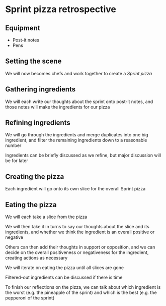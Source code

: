 # Sprint pizza retrospective

## Equipment

- Post-it notes
- Pens

## Setting the scene

We will now becomes chefs and work together to create a _Sprint pizza_

## Gathering ingredients

We will each write our thoughts about the sprint onto post-it notes, and those notes will make the ingredients for our pizza

## Refining ingredients

We will go through the ingredients and merge duplicates into one big ingredient, and filter the remaining ingredients down to a reasonable number

Ingredients can be briefly discussed as we refine, but major discussion will be for later

## Creating the pizza

Each ingredient will go onto its own slice for the overall Sprint pizza

## Eating the pizza

We will each take a slice from the pizza

We will then take it in turns to say our thoughts about the slice and its ingredients, and whether we think the ingredient is an overall positive or negative

Others can then add their thoughts in support or opposition, and we can decide on the overall positiveness or negativeness for the ingredient, creating actions as necessary

We will iterate on eating the pizza until all slices are gone

Filtered-out ingredients can be discussed if there is time

To finish our reflections on the pizza, we can talk about which ingredient is the worst (e.g. the pineapple of the sprint) and which is the best (e.g. the pepperoni of the sprint)
